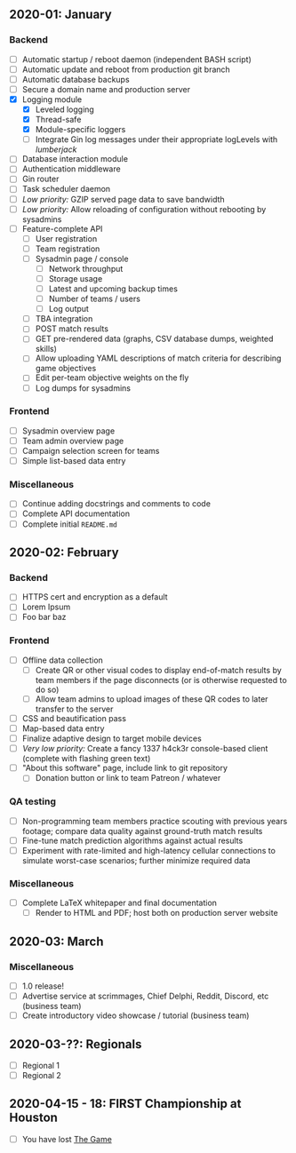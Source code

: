 ## 2020-01: January

### Backend

 - [ ] Automatic startup / reboot daemon (independent BASH script)
 - [ ] Automatic update and reboot from production git branch
 - [ ] Automatic database backups
 - [ ] Secure a domain name and production server
 - [X] Logging module
   - [X] Leveled logging
   - [X] Thread-safe
   - [X] Module-specific loggers
   - [ ] Integrate Gin log messages under their appropriate logLevels with *lumberjack*
 - [ ] Database interaction module
 - [ ] Authentication middleware
 - [ ] Gin router
 - [ ] Task scheduler daemon
 - [ ] *Low priority:* GZIP served page data to save bandwidth
 - [ ] *Low priority:* Allow reloading of configuration without rebooting by sysadmins
 - [ ] Feature-complete API
   - [ ] User registration
   - [ ] Team registration
   - [ ] Sysadmin page / console
     - [ ] Network throughput
     - [ ] Storage usage
     - [ ] Latest and upcoming backup times
     - [ ] Number of teams / users
     - [ ] Log output
   - [ ] TBA integration
   - [ ] POST match results
   - [ ] GET pre-rendered data (graphs, CSV database dumps, weighted skills)
   - [ ] Allow uploading YAML descriptions of match criteria for describing game objectives
   - [ ] Edit per-team objective weights on the fly
   - [ ] Log dumps for sysadmins

### Frontend

 - [ ] Sysadmin overview page
 - [ ] Team admin overview page
 - [ ] Campaign selection screen for teams
 - [ ] Simple list-based data entry

### Miscellaneous

 - [ ] Continue adding docstrings and comments to code
 - [ ] Complete API documentation
 - [ ] Complete initial `README.md`

## 2020-02: February

### Backend

 - [ ] HTTPS cert and encryption as a default
 - [ ] Lorem Ipsum
 - [ ] Foo bar baz

### Frontend

 - [ ] Offline data collection
   - [ ] Create QR or other visual codes to display end-of-match results by team members if the page disconnects (or is otherwise requested to do so)
   - [ ] Allow team admins to upload images of these QR codes to later transfer to the server
 - [ ] CSS and beautification pass
 - [ ] Map-based data entry
 - [ ] Finalize adaptive design to target mobile devices
 - [ ] *Very low priority:* Create a fancy 1337 h4ck3r console-based client (complete with flashing green text)
 - [ ] "About this software" page, include link to git repository
   - [ ] Donation button or link to team Patreon / whatever

### QA testing

 - [ ] Non-programming team members practice scouting with previous years footage; compare data quality against ground-truth match results
 - [ ] Fine-tune match prediction algorithms against actual results
 - [ ] Experiment with rate-limited and high-latency cellular connections to simulate worst-case scenarios; further minimize required data

### Miscellaneous

 - [ ] Complete LaTeX whitepaper and final documentation
   - [ ] Render to HTML and PDF; host both on production server website

## 2020-03: March

### Miscellaneous

 - [ ] 1.0 release!
 - [ ] Advertise service at scrimmages, Chief Delphi, Reddit, Discord, etc (business team)
 - [ ] Create introductory video showcase / tutorial (business team)

## 2020-03-??: Regionals

 - [ ] Regional 1
 - [ ] Regional 2

## 2020-04-15 - 18: FIRST Championship at Houston

 - [ ] You have lost [The Game](https://en.wikipedia.org/wiki/The_Game_(mind_game))
